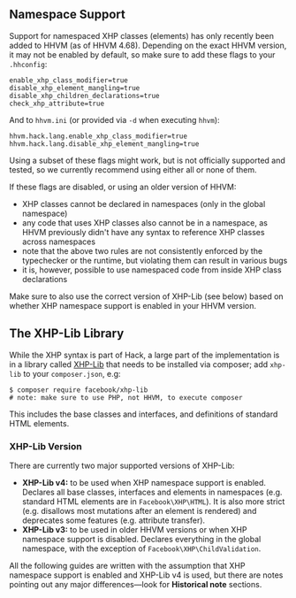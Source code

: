 ## Namespace Support

Support for namespaced XHP classes (elements) has only recently been added to
HHVM (as of HHVM 4.68). Depending on the exact HHVM version, it may not be
enabled by default, so make sure to add these flags to your `.hhconfig`:

```
enable_xhp_class_modifier=true
disable_xhp_element_mangling=true
disable_xhp_children_declarations=true
check_xhp_attribute=true
```

And to `hhvm.ini` (or provided via `-d` when executing `hhvm`):

```
hhvm.hack.lang.enable_xhp_class_modifier=true
hhvm.hack.lang.disable_xhp_element_mangling=true
```

Using a subset of these flags might work, but is not officially supported and
tested, so we currently recommend using either all or none of them.

If these flags are disabled, or using an older version of HHVM:

- XHP classes cannot be declared in namespaces (only in the global namespace)
- any code that uses XHP classes also cannot be in a namespace, as HHVM
  previously didn't have any syntax to reference XHP classes across namespaces
- note that the above two rules are not consistently enforced by the
  typechecker or the runtime, but violating them can result in various bugs
- it is, however, possible to use namespaced code from inside XHP class
  declarations

Make sure to also use the correct version of XHP-Lib (see below) based on
whether XHP namespace support is enabled in your HHVM version.

## The XHP-Lib Library

While the XHP syntax is part of Hack, a large part of the implementation is in a
library called [XHP-Lib](https://github.com/hhvm/xhp-lib/) that needs to be
installed via composer; add `xhp-lib` to your `composer.json`, e.g:

```
$ composer require facebook/xhp-lib
# note: make sure to use PHP, not HHVM, to execute composer
```

This includes the base classes and interfaces, and definitions of standard HTML elements.

### XHP-Lib Version

There are currently two major supported versions of XHP-Lib:

- **XHP-Lib v4:** to be used when XHP namespace support is enabled. Declares all
  base classes, interfaces and elements in namespaces (e.g. standard HTML
  elements are in `Facebook\XHP\HTML`). It is also more strict (e.g. disallows
  most mutations after an element is rendered) and deprecates some features
  (e.g. attribute transfer).
- **XHP-Lib v3:** to be used in older HHVM versions or when XHP namespace
  support is disabled. Declares everything in the global namespace, with the
  exception of `Facebook\XHP\ChildValidation`.

All the following guides are written with the assumption that XHP namespace
support is enabled and XHP-Lib v4 is used, but there are notes pointing out any
major differences&mdash;look for **Historical note** sections.

